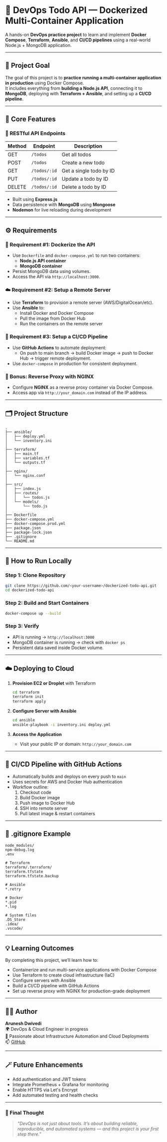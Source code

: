 # 🐳 DevOps Todo API — Dockerized Multi-Container Application

A hands-on **DevOps practice project** to learn and implement **Docker Compose**, **Terraform**, **Ansible**, and **CI/CD pipelines** using a real-world Node.js + MongoDB application.

---

## 🎯 Project Goal

The goal of this project is to **practice running a multi-container application in production** using Docker Compose.  
It includes everything from **building a Node.js API**, connecting it to **MongoDB**, deploying with **Terraform + Ansible**, and setting up a **CI/CD pipeline**.

---

## 🧱 Core Features

### 🧩 RESTful API Endpoints
| Method | Endpoint | Description |
|---------|-----------|-------------|
| GET | `/todos` | Get all todos |
| POST | `/todos` | Create a new todo |
| GET | `/todos/:id` | Get a single todo by ID |
| PUT | `/todos/:id` | Update a todo by ID |
| DELETE | `/todos/:id` | Delete a todo by ID |

- Built using **Express.js**
- Data persistence with **MongoDB** using **Mongoose**
- **Nodemon** for live reloading during development

---

## ⚙️ Requirements

### 🐋 Requirement #1: Dockerize the API
- Use `Dockerfile` and `docker-compose.yml` to run two containers:
  - **Node.js API container**
  - **MongoDB container**
- Persist MongoDB data using volumes.
- Access the API via `http://localhost:3000`.

### ☁️ Requirement #2: Setup a Remote Server
- Use **Terraform** to provision a remote server (AWS/DigitalOcean/etc).
- Use **Ansible** to:
  - Install Docker and Docker Compose
  - Pull the image from Docker Hub
  - Run the containers on the remote server

### 🔄 Requirement #3: Setup a CI/CD Pipeline
- Use **GitHub Actions** to automate deployment:
  - On push to main branch → build Docker image → push to Docker Hub → trigger remote deployment.
- Use `docker-compose` in production for consistent deployment.

### 🎁 Bonus: Reverse Proxy with NGINX
- Configure **NGINX** as a reverse proxy container via Docker Compose.
- Access app via `http://your_domain.com` instead of the IP address.

---

## 🗂️ Project Structure

```
.
├── ansible/
│   ├── deploy.yml
│   └── inventory.ini
│
├── terraform/
│   ├── main.tf
│   ├── variables.tf
│   └── outputs.tf
│
├── nginx/
│   └── nginx.conf
│
├── src/
│   ├── index.js
│   ├── routes/
│   │   └── todos.js
│   └── models/
│       └── todo.js
│
├── Dockerfile
├── docker-compose.yml
├── docker-compose.prod.yml
├── package.json
├── package-lock.json
├── .gitignore
└── README.md
```

---

## 🚀 How to Run Locally

### Step 1: Clone Repository
```bash
git clone https://github.com/<your-username>/dockerized-todo-api.git
cd dockerized-todo-api
```

### Step 2: Build and Start Containers
```bash
docker-compose up --build
```

### Step 3: Verify
- API is running → `http://localhost:3000`
- MongoDB container is running → check with `docker ps`
- Persistent data saved inside Docker volume.

---

## ☁️ Deploying to Cloud

1. **Provision EC2 or Droplet** with Terraform
   ```bash
   cd terraform
   terraform init
   terraform apply
   ```

2. **Configure Server with Ansible**
   ```bash
   cd ansible
   ansible-playbook -i inventory.ini deploy.yml
   ```

3. **Access the Application**
   - Visit your public IP or domain: `http://your_domain.com`

---

## 🔁 CI/CD Pipeline with GitHub Actions

- Automatically builds and deploys on every push to `main`
- Uses secrets for AWS and Docker Hub authentication
- Workflow outline:
  1. Checkout code  
  2. Build Docker image  
  3. Push image to Docker Hub  
  4. SSH into remote server  
  5. Pull latest image & restart containers

---

## 🧱 .gitignore Example

```
node_modules/
npm-debug.log
.env

# Terraform
terraform/.terraform/
terraform.tfstate
terraform.tfstate.backup

# Ansible
*.retry

# Docker
*.pid
*.log

# System files
.DS_Store
.idea/
.vscode/
```

---

## 💡 Learning Outcomes

By completing this project, we’ll learn how to:
- Containerize and run multi-service applications with Docker Compose
- Use Terraform to create cloud infrastructure (IaC)
- Configure servers with Ansible
- Build a CI/CD pipeline with GitHub Actions
- Set up reverse proxy with NGINX for production-grade deployment

---

## 👨‍💻 Author

**Arunesh Dwivedi**  
🌍 DevOps & Cloud Engineer in progress  
🚀 Passionate about Infrastructure Automation and Cloud Deployments  
📫 [GitHub](https://github.com/AruneshDwivedi)

---

## 🪄 Future Enhancements

- Add authentication and JWT tokens
- Integrate Prometheus + Grafana for monitoring
- Enable HTTPS via Let's Encrypt
- Add automated testing and health checks

---

### 🧠 Final Thought
> *"DevOps is not just about tools. It’s about building reliable, reproducible, and automated systems — and this project is your first step there."*
